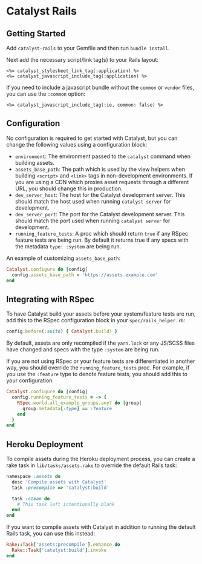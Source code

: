 # Catalyst Rails

## Getting Started

Add `catalyst-rails` to your Gemfile and then run `bundle install`.

Next add the necessary script/link tag(s) to your Rails layout:

```erb
<%= catalyst_stylesheet_link_tag(:application) %>
<%= catalyst_javascript_include_tag(:application) %>
```

If you need to include a javascript bundle without the `common` or `vendor` files,
you can use the `:common` option:

```erb
<%= catalyst_javascript_include_tag(:ie, common: false) %>
```

## Configuration

No configuration is required to get started with Catalyst, but you can change
the following values using a configuration block:

- `environment`: The environment passed to the `catalyst` command when building assets.
- `assets_base_path`: The path which is used by the view helpers when building `<script>` and `<link>` tags in non-development environments. If you are using a CDN which proxies asset requests through a different URL, you should change this in production.
- `dev_server_host`: The host for the Catalyst development server. This should match the host used when running `catalyst server` for development.
- `dev_server_port`: The port for the Catalyst development server. This should match the port used when running `catalyst server` for development.
- `running_feature_tests`: A proc which should return `true` if any RSpec feature tests are being run. By default it returns true if any specs with the metadata `type: :system` are being run.

An example of customizing `assets_base_path`:

```ruby
Catalyst.configure do |config|
  config.assets_base_path = 'https://assets.example.com'
end
```

## Integrating with RSpec

To have Catalyst build your assets before your system/feature tests are run,
add this to the RSpec configuration block in your `spec/rails_helper.rb`:

```ruby
config.before(:suite) { Catalyst.build! }
```

By default, assets are only recompiled if the `yarn.lock` or any JS/SCSS files
have changed and specs with the type `:system` are being run.

If you are not using RSpec or your feature tests are differentiated in another
way, you should override the `running_feature_tests` proc. For example, if you
use the `:feature` type to denote feature tests, you should add this to your
configuration:

```ruby
Catalyst.configure do |config|
  config.running_feature_tests = -> {
    RSpec.world.all_example_groups.any? do |group|
      group.metadata[:type] == :feature
    end
  }
end
```

## Heroku Deployment

To compile assets during the Heroku deployment process, you can create a rake
task in `lib/tasks/assets.rake` to override the default Rails task:

```ruby
namespace :assets do
  desc 'Compile assets with Catalyst'
  task :precompile => 'catalyst:build'

  task :clean do
    # This task left intentionally blank
  end
end
```

If you want to compile assets with Catalyst in addition to running the default
Rails task, you can use this instead:

```ruby
Rake::Task['assets:precompile'].enhance do
  Rake::Task['catalyst:build'].invoke
end
```
